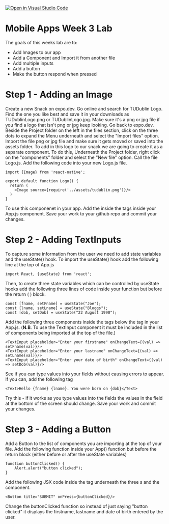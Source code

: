 [![Open in Visual Studio Code](https://classroom.github.com/assets/open-in-vscode-2e0aaae1b6195c2367325f4f02e2d04e9abb55f0b24a779b69b11b9e10269abc.svg)](https://classroom.github.com/online_ide?assignment_repo_id=16397046&assignment_repo_type=AssignmentRepo)
# Mobile Apps Week 3 Lab
The goals of this weeks lab are to:
  - Add Images to our app
  - Add a Component and Import it from another file
  - Add multiple inputs
  - Add a button
  - Make the button respond when pressed

# Step 1 - Adding an Image
Create a new Snack on expo.dev. Go online and search for TUDublin Logo. Find the one you like best and save it in your downloads as TUDublinLogo.png or TUDublinLogo.jpg. Make sure it's a png or jpg file if you find a logo that isn't png or jpg keep looking. Go back to expo.dev. Beside the Project folder on the left in the files section, click on the three dots to expand the Menu underneath and select the "Import files" option. Import the file png or jpg file and make sure it gets moved or saved into the assets folder.
To add in this logo to our snack we are going to create it as a separate component. To do this, Underneath the Project folder, right click on the "components" folder and select the "New file" option. Call the file Logo.js. Add the following code into your new Logo.js file.

```
import {Image} from 'react-native';

export default function Logo() {
  return (   
    <Image source={require('../assets/tudublin.png')}/>
  )
}
```
To use this componenet in your app. Add the <Logo/> inside the <View> </View> tags inside your App.js component.
Save your work to your github repo and commit your changes.

# Step 2 - Adding TextInputs
To capture some information from the user we need to add state variables and the useState() hook. To import the useState() hook add the following line at the top of App.js
```
import React, {useState} from 'react';
```
Then, to create three state variables which can be controlled by useState hooks add the following three lines of code inside your function but before the return ( ) block.
```
const [fname, setFname] = useState("Joe");
const [lname, setLname] = useState("Bloggs");
const [dob, setDob] = useState("22 August 1990");
```
Add the following three <TextInput> components inside the <View></View> tags below the <Logo/> tag in your App.js. (**N.B**. To use the TextInput component it must be included in the list of components being imported at the top of the file.)
```
<TextInput placeholder="Enter your firstname" onChangeText={(val) => setFname(val)}/>
<TextInput placeholder="Enter your lastname" onChangeText={(val) => setLname(val)}/>
<TextInput placeholder="Enter your date of birth" onChangeText={(val) => setDob(val)}/>
```
See if you can type values into your fields without causing errors to appear. If you can, add the following tag
```
<Text>Hello {fname} {lname}. You were born on {dob}</Text>
```
Try this - if it works as you type values into the fields the values in the field at the bottom of the screen should change.
Save your work and commit your changes.

# Step 3 - Adding a Button
Add a Button to the list of components you are importing at the top of your file.
Add the following function inside your App() function but before the return block (either before or after the useState variables)
```
function buttonClicked() {
    Alert.alert("button clicked");
}
```
Add the following JSX code inside the <View></View> tag underneath the three <TextInput>s and the <Text> component.
```
<Button title="SUBMIT" onPress={buttonClicked}/>
```
Change the buttonClicked function so instead of just saying "button clicked" it displays the firstname, lastname and date of birth entered by the user.







